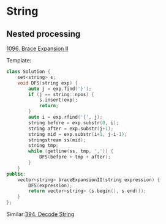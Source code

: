 # String

## Nested processing

[1096. Brace Expansion II](https://leetcode.com/problems/brace-expansion-ii/)

Template:

```c++
class Solution {
    set<string> s;
    void DFS(string exp) {
        auto j = exp.find('}');
        if (j == string::npos) {
            s.insert(exp);
            return;
        }
        auto i = exp.rfind('{', j);
        string before = exp.substr(0, i);
        string after = exp.substr(j+1);
        string mid = exp.substr(i+1, j-i-1);
        stringstream ss(mid);
        string tmp;
        while (getline(ss, tmp, ',')) {
            DFS(before + tmp + after);
        }
    }
public:
    vector<string> braceExpansionII(string expression) {
        DFS(expression);
        return vector<string> (s.begin(), s.end());
    }
};
```

Similar:[394. Decode String](https://leetcode.com/problems/decode-string/)
